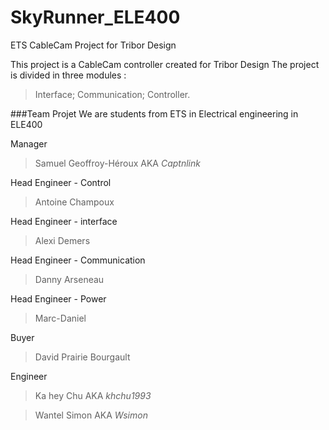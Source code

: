 # SkyRunner_ELE400
ETS CableCam Project for Tribor Design

This project is a CableCam controller created for Tribor Design
The project is divided in three modules :
>Interface;
>Communication;
>Controller.

###Team Projet
We are students from ETS in Electrical engineering in ELE400 

Manager
>Samuel Geoffroy-Héroux AKA *Captnlink*

Head Engineer - Control
>Antoine Champoux 

Head Engineer - interface
>Alexi Demers

Head Engineer - Communication
>Danny Arseneau

Head Engineer - Power
>Marc-Daniel

Buyer
>David Prairie Bourgault

Engineer
>Ka hey Chu AKA *khchu1993*

>Wantel Simon AKA *Wsimon*


